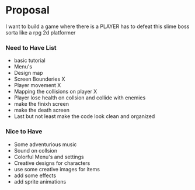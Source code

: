 Proposal
====================

I want to build a game where there is a PLAYER has to defeat this slime boss 
sorta like a rpg 2d platformer

### Need to Have List ###
 - basic tutorial
 - Menu's 
 - Design map
 - Screen Bounderies X
 - Player movement X
 - Mapping the collisions on player X
 - Player lose health on collsion and collide with enemies
 - make the finixh screen 
 - make the death screen
 - Last but not least make the code look clean and organized
### Nice to Have ###
 - Some adventurious music
 - Sound on collsion
 - Colorful Menu's and settings 
 - Creative designs for characters
 - use some creative images for items 
 - add some effects 
 - add sprite animations
